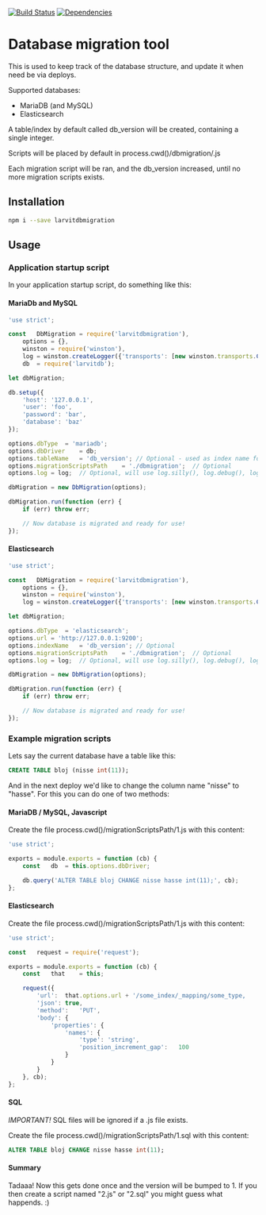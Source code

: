 [![Build Status](https://travis-ci.org/larvit/larvitdbmigration.svg?branch=master)](https://travis-ci.org/larvit/larvitdbmigration) [![Dependencies](https://david-dm.org/larvit/larvitdbmigration.svg)](https://david-dm.org/larvit/larvitdbmigration.svg)

# Database migration tool

This is used to keep track of the database structure, and update it when need be via deploys.

Supported databases:

* MariaDB (and MySQL)
* Elasticsearch

A table/index by default called db_version will be created, containing a single integer.

Scripts will be placed by default in process.cwd()/dbmigration/<version>.js

Each migration script will be ran, and the db_version increased, until no more migration scripts exists.

## Installation

```bash
npm i --save larvitdbmigration
```

## Usage

### Application startup script

In your application startup script, do something like this:

#### MariaDb and MySQL

```javascript
'use strict';

const	DbMigration	= require('larvitdbmigration'),
	options	= {},
	winston	= require('winston'),
	log	= winston.createLogger({'transports': [new winston.transports.Console()]}),
	db	= require('larvitdb');

let	dbMigration;

db.setup({
	'host':	'127.0.0.1',
	'user':	'foo',
	'password':	'bar',
	'database':	'baz'
});

options.dbType	= 'mariadb';
options.dbDriver	= db;
options.tableName	= 'db_version';	// Optional - used as index name for elasticsearch
options.migrationScriptsPath	= './dbmigration';	// Optional
options.log	= log;	// Optional, will use log.silly(), log.debug(), log.verbose(), log.info(), log.warn() and log.error() if given.

dbMigration	= new DbMigration(options);

dbMigration.run(function (err) {
	if (err) throw err;

	// Now database is migrated and ready for use!
});
```

#### Elasticsearch

```javascript
'use strict';

const	DbMigration	= require('larvitdbmigration'),
	options	= {},
	winston	= require('winston'),
	log	= winston.createLogger({'transports': [new winston.transports.Console()]});

let	dbMigration;

options.dbType	= 'elasticsearch';
options.url	= 'http://127.0.0.1:9200';
options.indexName	= 'db_version'; // Optional
options.migrationScriptsPath	= './dbmigration';	// Optional
options.log	= log;	// Optional, will use log.silly(), log.debug(), log.verbose(), log.info(), log.warn() and log.error() if given.

dbMigration	= new DbMigration(options);

dbMigration.run(function (err) {
	if (err) throw err;

	// Now database is migrated and ready for use!
});
```

### Example migration scripts

Lets say the current database have a table like this:

```SQL
CREATE TABLE bloj (nisse int(11));
```

And in the next deploy we'd like to change the column name "nisse" to "hasse". For this you can do one of two methods:

#### MariaDB / MySQL, Javascript

Create the file process.cwd()/migrationScriptsPath/1.js with this content:

```javascript
'use strict';

exports = module.exports = function (cb) {
	const	db	= this.options.dbDriver;

	db.query('ALTER TABLE bloj CHANGE nisse hasse int(11);', cb);
};
```

#### Elasticsearch

Create the file process.cwd()/migrationScriptsPath/1.js with this content:

```javascript
'use strict';

const	request	= require('request');

exports = module.exports = function (cb) {
	const	that	= this;

	request({
		'url':	that.options.url + '/some_index/_mapping/some_type,
		'json':	true,
		'method':	'PUT',
		'body': {
			'properties': {
				'names': {
					'type':	'string',
					'position_increment_gap':	100
				}
			}
		}
	}, cb);
};
```

#### SQL

_IMPORTANT!_ SQL files will be ignored if a .js file exists.

Create the file process.cwd()/migrationScriptsPath/1.sql with this content:

```SQL
ALTER TABLE bloj CHANGE nisse hasse int(11);
```

#### Summary

Tadaaa! Now this gets done once and the version will be bumped to 1. If you then create a script named "2.js" or "2.sql" you might guess what happends. :)
